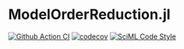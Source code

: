 # ModelOrderReduction.jl

[![Github Action CI](https://github.com/SciML/ModelOrderReduction.jl/actions/workflows/CI.yml/badge.svg)](https://github.com/SciML/ModelOrderReduction.jl/actions/workflows/CI.yml)
[![codecov](https://codecov.io/gh/SciML/ModelOrderReduction.jl/graph/badge.svg)](https://codecov.io/gh/SciML/ModelOrderReduction.jl)
[![SciML Code Style](https://img.shields.io/static/v1?label=code%20style&message=SciML&color=9558b2&labelColor=389826)](https://github.com/SciML/SciMLStyle)